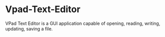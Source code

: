 # Vpad-Text-Editor
 VPad Text Editor is a GUI application capable of opening, reading, writing, updating, saving a file.

